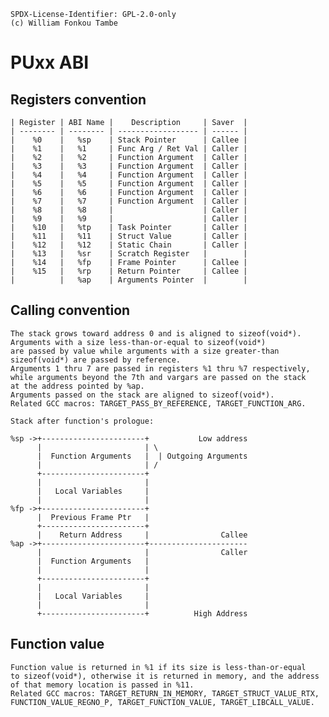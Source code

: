 	SPDX-License-Identifier: GPL-2.0-only
	(c) William Fonkou Tambe

# PUxx ABI

## Registers convention

	| Register | ABI Name |    Description     | Saver  |
	| -------- | -------- | ------------------ | ------ |
	|    %0    |   %sp    | Stack Pointer      | Callee |
	|    %1    |   %1     | Func Arg / Ret Val | Caller |
	|    %2    |   %2     | Function Argument  | Caller |
	|    %3    |   %3     | Function Argument  | Caller |
	|    %4    |   %4     | Function Argument  | Caller |
	|    %5    |   %5     | Function Argument  | Caller |
	|    %6    |   %6     | Function Argument  | Caller |
	|    %7    |   %7     | Function Argument  | Caller |
	|    %8    |   %8     |                    | Caller |
	|    %9    |   %9     |                    | Caller |
	|    %10   |   %tp    | Task Pointer       | Caller |
	|    %11   |   %11    | Struct Value       | Caller |
	|    %12   |   %12    | Static Chain       | Caller |
	|    %13   |   %sr    | Scratch Register   |        |
	|    %14   |   %fp    | Frame Pointer      | Callee |
	|    %15   |   %rp    | Return Pointer     | Callee |
	|          |   %ap    | Arguments Pointer  |        |


## Calling convention

	The stack grows toward address 0 and is aligned to sizeof(void*).
	Arguments with a size less-than-or-equal to sizeof(void*)
	are passed by value while arguments with a size greater-than
	sizeof(void*) are passed by reference.
	Arguments 1 thru 7 are passed in registers %1 thru %7 respectively,
	while arguments beyond the 7th and vargars are passed on the stack
	at the address pointed by %ap.
	Arguments passed on the stack are aligned to sizeof(void*).
	Related GCC macros: TARGET_PASS_BY_REFERENCE, TARGET_FUNCTION_ARG.

	Stack after function's prologue:

	%sp ->+-----------------------+           Low address
	      |                       | \
	      |  Function Arguments   |  | Outgoing Arguments
	      |                       | /
	      +-----------------------+
	      |                       |
	      |   Local Variables     |
	      |                       |
	%fp ->+-----------------------+
	      |  Previous Frame Ptr   |
	      +-----------------------+
	      |    Return Address     |                Callee
	%ap ->+-----------------------+----------------------
	      |                       |                Caller
	      |  Function Arguments   |
	      |                       |
	      +-----------------------+
	      |                       |
	      |   Local Variables     |
	      |                       |
	      +-----------------------+          High Address


## Function value

	Function value is returned in %1 if its size is less-than-or-equal
	to sizeof(void*), otherwise it is returned in memory, and the address
	of that memory location is passed in %11.
	Related GCC macros: TARGET_RETURN_IN_MEMORY, TARGET_STRUCT_VALUE_RTX,
	FUNCTION_VALUE_REGNO_P, TARGET_FUNCTION_VALUE, TARGET_LIBCALL_VALUE.
